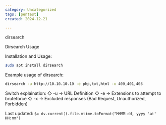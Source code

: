 ```yaml
---
category: Uncategorized
tags: [pentest]
created: 2024-12-21

---
```

dirsearch

Dirsearch Usage

Installation and Usage:

~~~bash
sudo apt install dirsearch
~~~

Example usage of dirsearch:

~~~bash
dirsearch -u http://10.10.10.10 -e php,txt,html -x 400,401,403
~~~

Switch explaination:
   ◇ -u → URL Definition
   ◇ -e → Extensions to attempt to bruteforce
   ◇ -x → Excluded responses (Bad Request, Unauthorized, Forbidden)


Last updated: `$= dv.current().file.mtime.toFormat("MMMM dd, yyyy 'at' HH:mm")`
